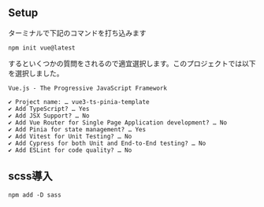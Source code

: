 ## Setup
ターミナルで下記のコマンドを打ち込みます
```
npm init vue@latest
```

するといくつかの質問をされるので適宜選択します。このプロジェクトでは以下を選択しました。
```
Vue.js - The Progressive JavaScript Framework

✔ Project name: … vue3-ts-pinia-template
✔ Add TypeScript? … Yes
✔ Add JSX Support? … No
✔ Add Vue Router for Single Page Application development? … No
✔ Add Pinia for state management? … Yes
✔ Add Vitest for Unit Testing? … No
✔ Add Cypress for both Unit and End-to-End testing? … No
✔ Add ESLint for code quality? … No
```

## scss導入
```
npm add -D sass
```